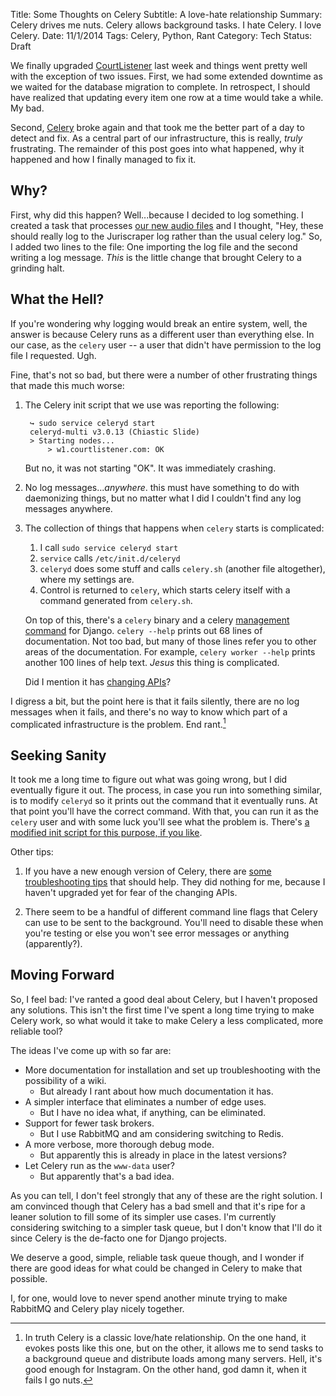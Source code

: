 Title: Some Thoughts on Celery
Subtitle: A love-hate relationship
Summary: Celery drives me nuts. Celery allows background tasks. I hate Celery. I love Celery.
Date: 11/1/2014
Tags: Celery, Python, Rant 
Category: Tech
Status: Draft


We finally upgraded [CourtListener][cl] last week and things went pretty well with the exception of two issues. First, we had some extended downtime as we waited for the database migration to complete. In retrospect, I should have realized that updating every item one row at a time would take a while. My bad. 

Second, [Celery][1] broke again and that took me the better part of a day to detect and fix. As a central part of our infrastructure, this is really, *truly* frustrating. The remainder of this post goes into what happened, why it happened and how I finally managed to fix it. 


## Why?

First, why did this happen? Well...because I decided to log something. I created a task that processes [our new audio files][flp-oa] and I thought, "Hey, these should really log to the Juriscraper log rather than the usual celery log." So, I added two lines to the file: One importing the log file and the second writing a log message. *This* is the little change that brought Celery to a grinding halt. 


## What the Hell? 

If you're wondering why logging would break an entire system, well, the answer is because Celery runs as a different user than everything else. In our case, as the `celery` user -- a user that didn't have permission to the log file I requested. Ugh. 

Fine, that's not so bad, but there were a number of other frustrating things that made this much worse:
 
1. The Celery init script that we use was reporting the following:
    
        ↪ sudo service celeryd start
        celeryd-multi v3.0.13 (Chiastic Slide)
        > Starting nodes...
            > w1.courtlistener.com: OK

    But no, it was not starting "OK". It was immediately crashing.
    
2. No log messages...*anywhere*. this must have something to do with daemonizing things, but no matter what I did I couldn't find any log messages anywhere.
 
3. The collection of things that happens when `celery` starts is complicated:

    1. I call `sudo service celeryd start`
    1. `service` calls `/etc/init.d/celeryd`
    1. `celeryd` does some stuff and calls `celery.sh` (another file altogether), where my settings are.
    1. Control is returned to `celery`, which starts celery itself with a command generated from `celery.sh`.
    
    On top of this, there's a `celery` binary and a celery [management command][dj-man] for Django. `celery --help` prints out 68 lines of documentation. Not too bad, but many of those lines refer you to other areas of the documentation. For example, `celery worker --help` prints another 100 lines of help text. *Jesus* this thing is complicated. 
    
    Did I mention it has [changing APIs][apis]?
    
I digress a bit, but the point here is that it fails silently, there are no log messages when it fails, and there's no way to know which part of a complicated infrastructure is the problem. End rant.[^1]


## Seeking Sanity

It took me a long time to figure out what was going wrong, but I did eventually figure it out. The process, in case you run into something similar, is to modify `celeryd` so it prints out the command that it eventually runs. At that point you'll have the correct command. With that, you can run it as the `celery` user and with some luck you'll see what the problem is. There's [a modified init script for this purpose, if you like][dry].
 
Other tips:

1. If you have a new enough version of Celery, there are [some troubleshooting tips][trouble] that should help. They did nothing for me, because I haven't upgraded yet for fear of the changing APIs.

2. There seem to be a handful of different command line flags that Celery can use to be sent to the background. You'll need to disable these when you're testing or else you won't see error messages or anything (apparently?).


## Moving Forward

So, I feel bad: I've ranted a good deal about Celery, but I haven't proposed any solutions. This isn't the first time I've spent a long time trying to make Celery work, so what would it take to make Celery a less complicated, more reliable tool? 

The ideas I've come up with so far are: 

 - More documentation for installation and set up troubleshooting with the possibility of a wiki.
    - But already I rant about how much documentation it has.
 - A simpler interface that eliminates a number of edge uses.
    - But I have no idea what, if anything, can be eliminated. 
 - Support for fewer task brokers.
    - But I use RabbitMQ and am considering switching to Redis.
 - A more verbose, more thorough debug mode.
    - But apparently this is already in place in the latest versions?
 - Let Celery run as the `www-data` user?
    - But apparently that's a bad idea.
   
As you can tell, I don't feel strongly that any of these are the right solution. I am convinced though that Celery has a bad smell and that it's ripe for a leaner solution to fill some of its simpler use cases. I'm currently considering switching to a simpler task queue, but I don't know that I'll do it since Celery is the de-facto one for Django projects.

We deserve a good, simple, reliable task queue though, and I wonder if there are good ideas for what could be changed in Celery to make that possible. 

I, for one, would love to never spend another minute trying to make RabbitMQ and Celery play nicely together. 


[^1]: In truth Celery is a classic love/hate relationship. On the one hand, it evokes posts like this one, but on the other, it allows me to send tasks to a background queue and distribute loads among many servers. Hell, it's good enough for Instagram. On the other hand, god damn it, when it fails I go nuts.

[1]: http://www.celeryproject.org/
[flp-oa]: http://freelawproject.org/2014/10/31/announcing-oral-arguments-on-courtlistener-2/
[dj-man]: https://docs.djangoproject.com/en/dev/howto/custom-management-commands/
[apis]: http://seeknuance.com/2012/07/30/celery-api-changes-drive-me-nuts/
[dry]: http://stackoverflow.com/a/21883578/64911
[trouble]: http://celery.readthedocs.org/en/latest/tutorials/daemonizing.html#troubleshooting
[cl]: https://www.courtlistener.com
